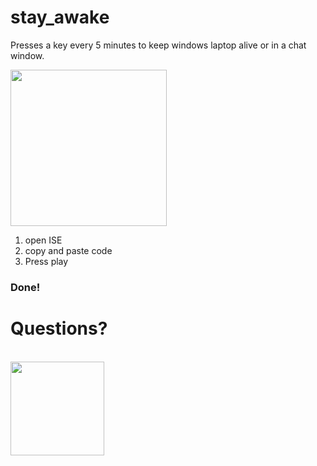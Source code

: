 # stay_awake
Presses a key every 5 minutes to keep windows laptop alive or in a chat window. 

<img src="https://github.com/user-attachments/assets/a3df7ce6-a1c9-4a81-bbc8-c9e94ff2f161" height="250">

1. open ISE
2. copy and paste code
3. Press play

### Done! 

# Questions?
<br>
<img src="https://github.com/user-attachments/assets/710669b1-49b7-4936-834c-c523781db754"  height="150">
